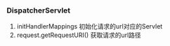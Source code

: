 ### DispatcherServlet
1. initHandlerMappings 初始化请求的url对应的Servlet
2. request.getRequestURI()   获取请求的url路径